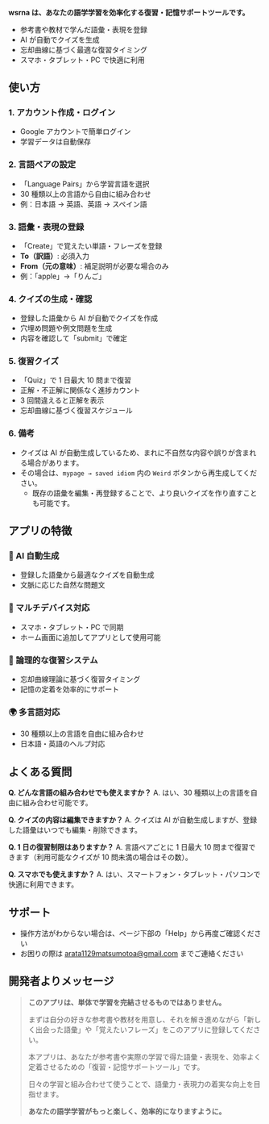 ####

**wsrna は、あなたの語学学習を効率化する復習・記憶サポートツールです。**

- 参考書や教材で学んだ語彙・表現を登録
- AI が自動でクイズを生成
- 忘却曲線に基づく最適な復習タイミング
- スマホ・タブレット・PC で快適に利用

## 使い方

### 1. アカウント作成・ログイン

- Google アカウントで簡単ログイン
- 学習データは自動保存

### 2. 言語ペアの設定

- 「Language Pairs」から学習言語を選択
- 30 種類以上の言語から自由に組み合わせ
- 例：日本語 → 英語、英語 → スペイン語

### 3. 語彙・表現の登録

- 「Create」で覚えたい単語・フレーズを登録
- **To（訳語）**: 必須入力
- **From（元の意味）**: 補足説明が必要な場合のみ
- 例：「apple」→「りんご」

### 4. クイズの生成・確認

- 登録した語彙から AI が自動でクイズを作成
- 穴埋め問題や例文問題を生成
- 内容を確認して「submit」で確定

### 5. 復習クイズ

- 「Quiz」で 1 日最大 10 問まで復習
- 正解・不正解に関係なく進捗カウント
- 3 回間違えると正解を表示
- 忘却曲線に基づく復習スケジュール

### 6. 備考

- クイズは AI が自動生成しているため、まれに不自然な内容や誤りが含まれる場合があります。
- その場合は、`mypage → saved idiom` 内の `Weird` ボタンから再生成してください。
  - 既存の語彙を編集・再登録することで、より良いクイズを作り直すことも可能です。

## アプリの特徴

### 🤖 AI 自動生成

- 登録した語彙から最適なクイズを自動生成
- 文脈に応じた自然な問題文

### 📱 マルチデバイス対応

- スマホ・タブレット・PC で同期
- ホーム画面に追加してアプリとして使用可能

### 🧠 論理的な復習システム

- 忘却曲線理論に基づく復習タイミング
- 記憶の定着を効率的にサポート

### 🌍 多言語対応

- 30 種類以上の言語を自由に組み合わせ
- 日本語・英語のヘルプ対応

## よくある質問

**Q. どんな言語の組み合わせでも使えますか？**
A. はい、30 種類以上の言語を自由に組み合わせ可能です。

**Q. クイズの内容は編集できますか？**
A. クイズは AI が自動生成しますが、登録した語彙はいつでも編集・削除できます。

**Q. 1 日の復習制限はありますか？**
A. 言語ペアごとに 1 日最大 10 問まで復習できます（利用可能なクイズが 10 問未満の場合はその数）。

**Q. スマホでも使えますか？**
A. はい、スマートフォン・タブレット・パソコンで快適に利用できます。

## サポート

- 操作方法がわからない場合は、ページ下部の「Help」から再度ご確認ください
- お困りの際は [arata1129matsumotoa@gmail.com](mailto:arata1129matsumotoa@gmail.com) までご連絡ください

## 開発者よりメッセージ

> **このアプリは、単体で学習を完結させるものではありません。**
>
> まずは自分の好きな参考書や教材を用意し、それを解き進めながら「新しく出会った語彙」や「覚えたいフレーズ」をこのアプリに登録してください。
>
> 本アプリは、あなたが参考書や実際の学習で得た語彙・表現を、効率よく定着させるための「復習・記憶サポートツール」です。
>
> 日々の学習と組み合わせて使うことで、語彙力・表現力の着実な向上を目指せます。
>
> **あなたの語学学習がもっと楽しく、効率的になりますように。**
